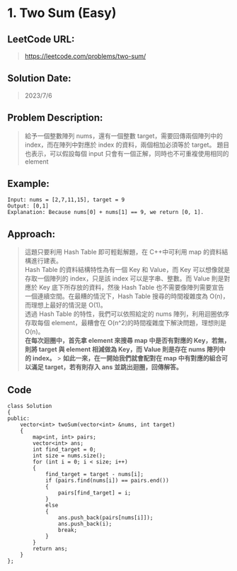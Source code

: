 # **1. Two Sum (Easy)**

## **LeetCode URL:**

> https://leetcode.com/problems/two-sum/

## **Solution Date:**

> 2023/7/6

## **Problem Description:**

> 給予一個整數陣列 nums，還有一個整數 target，需要回傳兩個陣列中的 index，而在陣列中對應於 index 的資料，兩個相加必須等於 target。
> 題目也表示，可以假設每個 input 只會有一個正解，同時也不可重複使用相同的 element

## **Example:**

    Input: nums = [2,7,11,15], target = 9
    Output: [0,1]
    Explanation: Because nums[0] + nums[1] == 9, we return [0, 1].

## **Approach:**

> 這題只要利用 Hash Table 即可輕鬆解題，在 C++中可利用 map 的資料結構進行建表。  
> Hash Table 的資料結構特性為有一個 Key 和 Value，而 Key 可以想像就是存取一個陣列的 index，只是該 index 可以是字串、整數。而 Value 則是對應於 Key 底下所存放的資料，然後 Hash Table 也不需要像陣列需要宣告一個連續空間。在最糟的情況下，Hash Table 搜尋的時間複雜度為 O(n)，而理想上最好的情況是 O(1)。  
> 透過 Hash Table 的特性，我們可以依照給定的 nums 陣列，利用迴圈依序存取每個 element，最糟會在 O(n^2)的時間複雜度下解決問題，理想則是 O(n)。  
> **在每次迴圈中，首先拿 element 來搜尋 map 中是否有對應的 Key，若無，則將 target 與 element 相減做為 Key，而 Value 則是存在 nums 陣列中的 index。** > **如此一來，在一開始我們就會配對在 map 中有對應的組合可以滿足 target，若有則存入 ans 並跳出迴圈，回傳解答。**

## **Code**

    class Solution
    {
    public:
        vector<int> twoSum(vector<int> &nums, int target)
        {
            map<int, int> pairs;
            vector<int> ans;
            int find_target = 0;
            int size = nums.size();
            for (int i = 0; i < size; i++)
            {
                find_target = target - nums[i];
                if (pairs.find(nums[i]) == pairs.end())
                {
                    pairs[find_target] = i;
                }
                else
                {
                    ans.push_back(pairs[nums[i]]);
                    ans.push_back(i);
                    break;
                }
            }
            return ans;
        }
    };
